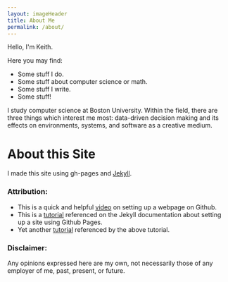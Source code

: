 ```yaml
---
layout: imageHeader
title: About Me
permalink: /about/
---
```


<link rel="stylesheet" type="text/css"  href="/keiths-site/css/main.css">

Hello, I'm Keith.

Here you may find:

* Some stuff I do.
* Some stuff about computer science or math.
* Some stuff I write.
* Some stuff!

I study computer science at Boston University. Within the field, there are three things which interest me most: data-driven decision making and its effects on environments, systems, and software as a creative medium.

# About this Site

I made this site using gh-pages and [Jekyll](https://kdlovett.github.io/keiths-site/computer-science/2017/01/15/using_jekyll.html).

### Attribution:

* This is a quick and helpful [video](https://www.youtube.com/watch?v=rRGrT0wsJxI) on setting up a webpage on Github.
* This is a [tutorial](http://jmcglone.com/guides/github-pages/) referenced on the Jekyll documentation about setting up a site using Github Pages.
* Yet another [tutorial](https://24ways.org/2013/get-started-with-github-pages/) referenced by the above tutorial.

### Disclaimer:

Any opinions expressed here are my own, not necessarily those of any employer of me, past, present, or future.

